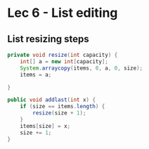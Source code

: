 # Lec 6 - List editing

## List resizing steps

```java
private void resize(int capacity) {
    int[] a = new int[capacity];
    System.arraycopy(items, 0, a, 0, size);
    items = a;

}

public void addlast(int x) {
    if (size == items.length) {
        resize(size + 1);
    }
    items[size] = x;
    size += 1;
}
```
